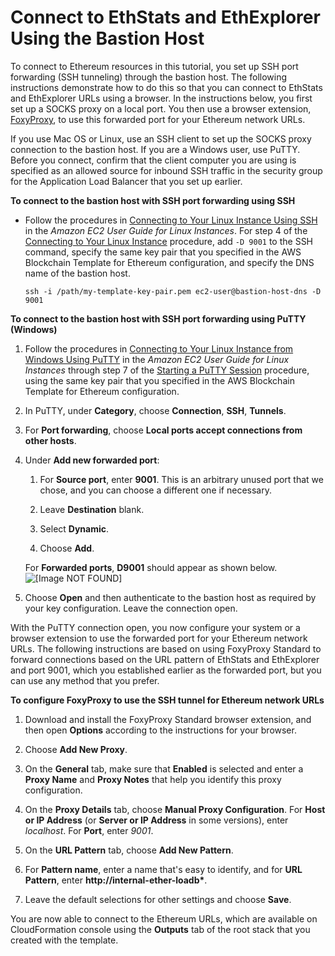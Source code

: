# Connect to EthStats and EthExplorer Using the Bastion Host<a name="blockchain-bastion-host-connect"></a>

To connect to Ethereum resources in this tutorial, you set up SSH port forwarding \(SSH tunneling\) through the bastion host\. The following instructions demonstrate how to do this so that you can connect to EthStats and EthExplorer URLs using a browser\. In the instructions below, you first set up a SOCKS proxy on a local port\. You then use a browser extension, [FoxyProxy](https://getfoxyproxy.org/), to use this forwarded port for your Ethereum network URLs\.

If you use Mac OS or Linux, use an SSH client to set up the SOCKS proxy connection to the bastion host\. If you are a Windows user, use PuTTY\. Before you connect, confirm that the client computer you are using is specified as an allowed source for inbound SSH traffic in the security group for the Application Load Balancer that you set up earlier\.

**To connect to the bastion host with SSH port forwarding using SSH**
+ Follow the procedures in [Connecting to Your Linux Instance Using SSH](http://docs.aws.amazon.com/AWSEC2/latest/UserGuide/AccessingInstancesLinux.html) in the *Amazon EC2 User Guide for Linux Instances*\. For step 4 of the [Connecting to Your Linux Instance](http://docs.aws.amazon.com/AWSEC2/latest/UserGuide/AccessingInstancesLinux.html#AccessingInstancesLinuxSSHClient) procedure, add `-D 9001` to the SSH command, specify the same key pair that you specified in the AWS Blockchain Template for Ethereum configuration, and specify the DNS name of the bastion host\.

  ```
  ssh -i /path/my-template-key-pair.pem ec2-user@bastion-host-dns -D 9001
  ```

**To connect to the bastion host with SSH port forwarding using PuTTY \(Windows\)**

1. Follow the procedures in [Connecting to Your Linux Instance from Windows Using PuTTY](http://docs.aws.amazon.com/AWSEC2/latest/UserGuide/putty.html) in the *Amazon EC2 User Guide for Linux Instances* through step 7 of the [Starting a PuTTY Session](http://docs.aws.amazon.com/AWSEC2/latest/UserGuide/putty.html#putty-ssh) procedure, using the same key pair that you specified in the AWS Blockchain Template for Ethereum configuration\.

1. In PuTTY, under **Category**, choose **Connection**, **SSH**, **Tunnels**\.

1. For **Port forwarding**, choose **Local ports accept connections from other hosts**\.

1. Under **Add new forwarded port**:

   1. For **Source port**, enter **9001**\. This is an arbitrary unused port that we chose, and you can choose a different one if necessary\.

   1. Leave **Destination** blank\.

   1. Select **Dynamic**\.

   1. Choose **Add**\.

   For **Forwarded ports**, **D9001** should appear as shown below\.  
![\[Image NOT FOUND\]](http://docs.aws.amazon.com/blockchain-templates/latest/developerguide/images/putty.png)

1. Choose **Open** and then authenticate to the bastion host as required by your key configuration\. Leave the connection open\.

With the PuTTY connection open, you now configure your system or a browser extension to use the forwarded port for your Ethereum network URLs\. The following instructions are based on using FoxyProxy Standard to forward connections based on the URL pattern of EthStats and EthExplorer and port 9001, which you established earlier as the forwarded port, but you can use any method that you prefer\.

**To configure FoxyProxy to use the SSH tunnel for Ethereum network URLs**

1. Download and install the FoxyProxy Standard browser extension, and then open **Options** according to the instructions for your browser\.

1. Choose **Add New Proxy**\.

1. On the **General** tab, make sure that **Enabled** is selected and enter a **Proxy Name** and **Proxy Notes** that help you identify this proxy configuration\.

1. On the **Proxy Details** tab, choose **Manual Proxy Configuration**\. For **Host or IP Address** \(or **Server or IP Address** in some versions\), enter *localhost*\. For **Port**, enter *9001*\.

1. On the **URL Pattern** tab, choose **Add New Pattern**\.

1. For **Pattern name**, enter a name that's easy to identify, and for **URL Pattern**, enter **http://internal\-ether\-loadb\***\.

1. Leave the default selections for other settings and choose **Save**\.

You are now able to connect to the Ethereum URLs, which are available on CloudFormation console using the **Outputs** tab of the root stack that you created with the template\.